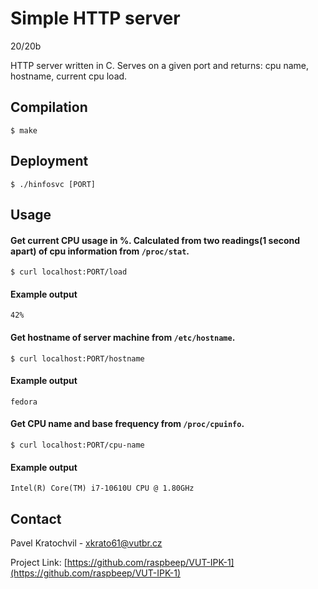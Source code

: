# Simple HTTP server    
20/20b

HTTP server written in C. Serves on a given port and returns: cpu name, hostname, current cpu load.

## Compilation

```
$ make
```

## Deployment

```
$ ./hinfosvc [PORT]
```

## Usage

#### Get current CPU usage in %. Calculated from two readings(1 second apart) of cpu information from `/proc/stat`.
```
$ curl localhost:PORT/load
```
#### Example output
``
42%
``

#### Get hostname of server machine from `/etc/hostname`.
```
$ curl localhost:PORT/hostname
```
#### Example output
``
fedora
``

#### Get CPU name and base frequency from `/proc/cpuinfo`.
```
$ curl localhost:PORT/cpu-name
```
#### Example output
``
Intel(R) Core(TM) i7-10610U CPU @ 1.80GHz
``

## Contact

Pavel Kratochvil - xkrato61@vutbr.cz

Project Link: [https://github.com/raspbeep/VUT-IPK-1](https://github.com/raspbeep/VUT-IPK-1)

